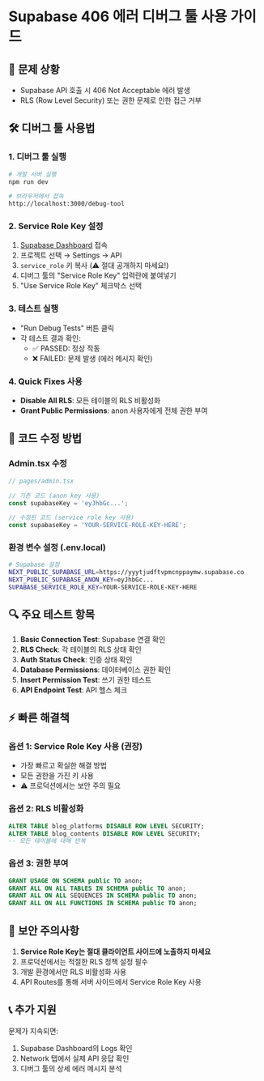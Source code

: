 # Supabase 406 에러 디버그 툴 사용 가이드

## 🚨 문제 상황
- Supabase API 호출 시 406 Not Acceptable 에러 발생
- RLS (Row Level Security) 또는 권한 문제로 인한 접근 거부

## 🛠️ 디버그 툴 사용법

### 1. 디버그 툴 실행
```bash
# 개발 서버 실행
npm run dev

# 브라우저에서 접속
http://localhost:3000/debug-tool
```

### 2. Service Role Key 설정
1. [Supabase Dashboard](https://app.supabase.com) 접속
2. 프로젝트 선택 → Settings → API
3. `service_role` 키 복사 (⚠️ 절대 공개하지 마세요!)
4. 디버그 툴의 "Service Role Key" 입력란에 붙여넣기
5. "Use Service Role Key" 체크박스 선택

### 3. 테스트 실행
- "Run Debug Tests" 버튼 클릭
- 각 테스트 결과 확인:
  - ✅ PASSED: 정상 작동
  - ❌ FAILED: 문제 발생 (에러 메시지 확인)

### 4. Quick Fixes 사용
- **Disable All RLS**: 모든 테이블의 RLS 비활성화
- **Grant Public Permissions**: anon 사용자에게 전체 권한 부여

## 📝 코드 수정 방법

### Admin.tsx 수정
```typescript
// pages/admin.tsx

// 기존 코드 (anon key 사용)
const supabaseKey = 'eyJhbGc...'; 

// 수정된 코드 (service role key 사용)
const supabaseKey = 'YOUR-SERVICE-ROLE-KEY-HERE';
```

### 환경 변수 설정 (.env.local)
```bash
# Supabase 설정
NEXT_PUBLIC_SUPABASE_URL=https://yyytjudftvpmcnppaymw.supabase.co
NEXT_PUBLIC_SUPABASE_ANON_KEY=eyJhbGc...
SUPABASE_SERVICE_ROLE_KEY=YOUR-SERVICE-ROLE-KEY-HERE
```

## 🔍 주요 테스트 항목

1. **Basic Connection Test**: Supabase 연결 확인
2. **RLS Check**: 각 테이블의 RLS 상태 확인
3. **Auth Status Check**: 인증 상태 확인
4. **Database Permissions**: 데이터베이스 권한 확인
5. **Insert Permission Test**: 쓰기 권한 테스트
6. **API Endpoint Test**: API 헬스 체크

## ⚡ 빠른 해결책

### 옵션 1: Service Role Key 사용 (권장)
- 가장 빠르고 확실한 해결 방법
- 모든 권한을 가진 키 사용
- ⚠️ 프로덕션에서는 보안 주의 필요

### 옵션 2: RLS 비활성화
```sql
ALTER TABLE blog_platforms DISABLE ROW LEVEL SECURITY;
ALTER TABLE blog_contents DISABLE ROW LEVEL SECURITY;
-- 모든 테이블에 대해 반복
```

### 옵션 3: 권한 부여
```sql
GRANT USAGE ON SCHEMA public TO anon;
GRANT ALL ON ALL TABLES IN SCHEMA public TO anon;
GRANT ALL ON ALL SEQUENCES IN SCHEMA public TO anon;
GRANT ALL ON ALL FUNCTIONS IN SCHEMA public TO anon;
```

## 🔐 보안 주의사항

1. **Service Role Key는 절대 클라이언트 사이드에 노출하지 마세요**
2. 프로덕션에서는 적절한 RLS 정책 설정 필수
3. 개발 환경에서만 RLS 비활성화 사용
4. API Routes를 통해 서버 사이드에서 Service Role Key 사용

## 📞 추가 지원

문제가 지속되면:
1. Supabase Dashboard의 Logs 확인
2. Network 탭에서 실제 API 응답 확인
3. 디버그 툴의 상세 에러 메시지 분석